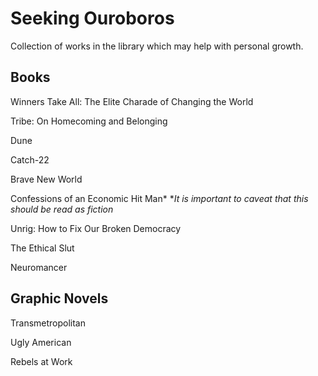 # Seeking Ouroboros
Collection of works in the library which may help with personal growth.

## Books 

Winners Take All: The Elite Charade of Changing the World

Tribe: On Homecoming and Belonging

Dune

Catch-22

Brave New World

Confessions of an Economic Hit Man*
**It is important to caveat that this should be read as fiction*

Unrig: How to Fix Our Broken Democracy

The Ethical Slut

Neuromancer


## Graphic Novels

Transmetropolitan


Ugly American

Rebels at Work

